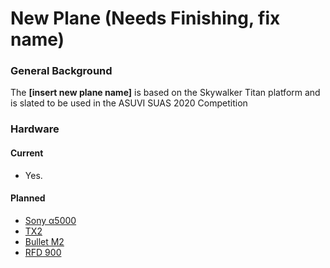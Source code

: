 # New Plane \(Needs Finishing, fix name\)

### General Background

The **\[insert new plane name\]** is based on the Skywalker Titan platform and is slated to be used in the ASUVI SUAS 2020 Competition

### Hardware

#### Current

* Yes.

#### Planned

* [Sony α5000 ](../visual-systems/sony-a5000/)
* [TX2](../computing-systems/nvidia-jetson-tx2-to-finish/)
* [Bullet M2]()
* [RFD 900](../communication-systems/rfd-900-please-put-actual-name-of-device-here-to-finish.md)

